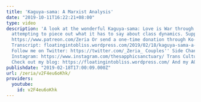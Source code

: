 ```yaml
---
title: 'Kaguya-sama: A Marxist Analysis'
date: "2019-10-11T16:22:21+08:00"
type: video
description: 'A look at the wonderful Kaguya-sama: Love is War through a Marxist lens,
  attempting to piece out what it has to say about class dynamics. Support me on Patreon:
  https://www.patreon.com/Zeria Or send a one-time donation through Ko-Fi: https://ko-fi.com/zeria_
  Transcript: floatingintobliss.wordpress.com/2019/02/18/kaguya-sama-a-marxist-analysis/
  Follow me on Twitter: https://twitter.com/_Zeria_ Couples'' Side Channel: https://www.youtube.com/channel/UC9mvbU-HNjLzYqx8ZiHsdBw
  Instagram: https://www.instagram.com/thesapphicsanctuary/ Trans Culture Club: https://www.youtube.com/channel/UCfmDm5OvKcDrDKb3F8sxVrw
  Check out my blog: https://floatingintobliss.wordpress.com/ And my AO3 page: https://archiveofourown.org/users/Zeria/works'
publishdate: "2019-02-18T17:00:09.000Z"
url: /zeria/v2F4eu6oKhk/
providers:
  youtube:
    id: v2F4eu6oKhk
---
```

